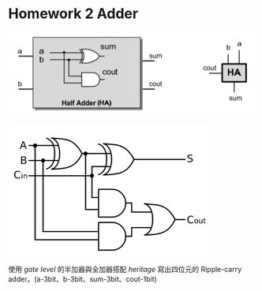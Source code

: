 # Homework 2 Adder

![](https://github.com/frankxaio/Seminar/blob/9bfce4ff915b224c44369fd233054aa7d8a873e3/%E5%A4%A7%E4%BA%8C%E5%B0%88%E9%A1%8C/Lab/Homework%202/Problem_image_1.png)

![Full adder](https://github.com/frankxaio/Seminar/blob/9bfce4ff915b224c44369fd233054aa7d8a873e3/%E5%A4%A7%E4%BA%8C%E5%B0%88%E9%A1%8C/Lab/Homework%202/Problem_image_2.png)

使用 *gate level* 的半加器與全加器搭配 *heritage* 寫出四位元的 Ripple-carry adder。(a-3bit、b-3bit、sum-3bit、cout-1bit)
